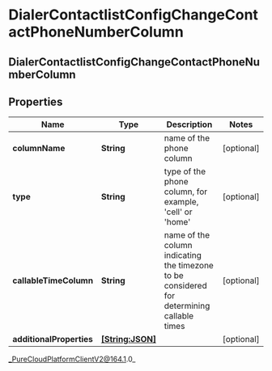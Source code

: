 # DialerContactlistConfigChangeContactPhoneNumberColumn

## DialerContactlistConfigChangeContactPhoneNumberColumn

## Properties

|Name | Type | Description | Notes|
|------------ | ------------- | ------------- | -------------|
| **columnName** | **String** | name of the phone column | [optional] |
| **type** | **String** | type of the phone column, for example, &#39;cell&#39; or &#39;home&#39; | [optional] |
| **callableTimeColumn** | **String** | name of the column indicating the timezone to be considered for determining callable times | [optional] |
| **additionalProperties** | [**[String:JSON]**](JSON) |  | [optional] |



_PureCloudPlatformClientV2@164.1.0_
